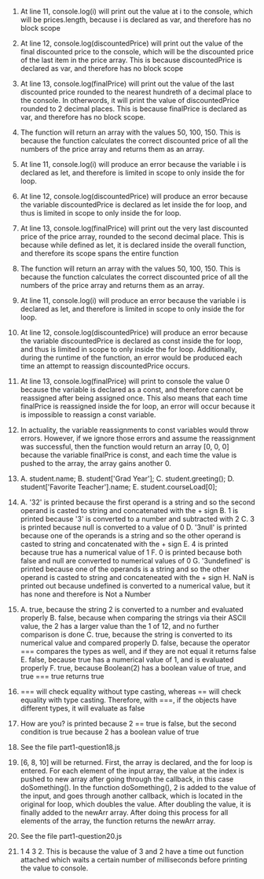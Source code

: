 1. At line 11, console.log(i) will print out the value at i to the console, which will be prices.length, because i is declared as var, and therefore has no block scope
   
2. At line 12, console.log(discountedPrice) will print out the value of the final discounted price to the console, which will be the discounted price of the last item in the price array. This is because discountedPrice is declared as var, and therefore has no block scope
   
3. At line 13, console.log(finalPrice) will print out the value of the last discounted price rounded to the nearest hundreth of a decimal place to the console. In otherwords, it will print the value of discountedPrice rounded to 2 decimal places. This is because finalPrice is declared as var, and therefore has no block scope.

4. The function will return an array with the values 50, 100, 150. This is because the function calculates the correct discounted price of all the numbers of the price array and returns them as an array.
   
5. At line 11, console.log(i) will produce an error because the variable i is declared as let, and therefore is limited in scope to only inside the for loop.
   
6. At line 12, console.log(discountedPrice) will produce an error because the variable discountedPrice is declared as let inside the for loop, and thus is limited in scope to only inside the for loop.
   
7. At line 13, console.log(finalPrice) will print out the very last discounted price of the price array, rounded to the second decimal place. This is because while defined as let, it is declared inside the overall function, and therefore its scope spans the entire function
   
8. The function will return an array with the values 50, 100, 150. This is because the function calculates the correct discounted price of all the numbers of the price array and returns them as an array.
   
9. At line 11, console.log(i) will produce an error because the variable i is declared as let, and therefore is limited in scope to only inside the for loop.
    
10. At line 12, console.log(discountedPrice) will produce an error because the variable discountedPrice is declared as const inside the for loop, and thus is limited in scope to only inside the for loop. Additionally, during the runtime of the function, an error would be produced each time an attempt to reassign discountedPrice occurs.
    
11. At line 13, console.log(finalPrice) will print to console the value 0 because the variable is declared as a const, and therefore cannot be reassigned after being assigned once. This also means that each time finalPrice is reassigned inside the for loop, an error will occur because it is impossible to reassign a const variable.
    
12. In actuality, the variable reassignments to const variables would throw errors. However, if we ignore those errors and assume the reassignment was successful, then the function would return an array [0, 0, 0] because the variable finalPrice is const, and each time the value is pushed to the array, the array gains another 0.
    
13. 
    A. student.name;
    B. student['Grad Year'];
    C. student.greeting();
    D. student['Favorite Teacher'].name;
    E. student.courseLoad[0];
    
      
14. 
    A. '32' is printed because the first operand is a string and so the second operand is casted to string and concatenated with the + sign
    B. 1 is printed because '3' is converted to a number and subtracted with 2
    C. 3 is printed because null is converted to a value of 0
    D. '3null' is printed because one of the operands is a string and so the other operand is casted to string and concatenated with the + sign
    E. 4 is printed because true has a numerical value of 1
    F. 0 is printed because both false and null are converted to numerical values of 0
    G. '3undefined' is printed because one of the operands is a string and so the other operand is casted to string and concateneated with the + sign
    H. NaN is printed out because undefined is converted to a numerical value, but it has none and therefore is Not a Number

15. 
    A. true, because the string 2 is converted to a number and evaluated properly
    B. false, because when comparing the strings via their ASCII value, the 2 has a larger value than the 1 of 12, and no further comparison is done
    C. true, because the string is converted to its numerical value and compared properly
    D. false, because the operator === compares the types as well, and if they are not equal it returns false
    E. false, because true has a numerical value of 1, and is evaluated properly
    F. true, because Boolean(2) has a boolean value of true, and true === true returns true
    
16. === will check equality without type casting, whereas == will check equality with type casting. Therefore, with ===, if the objects have different types, it will evaluate as false
    
17. How are you? is printed because 2 == true is false, but the second condition is true because 2 has a boolean value of true
    
18. See the file part1-question18.js
    
19. [6, 8, 10] will be returned. First, the array is declared, and the for loop is entered. For each element of the input array, the value at the index is pushed to new array after going through the callback, in this case doSomething(). In the function doSomething(), 2 is added to the value of the input, and goes through another callback, which is located in the original for loop, which doubles the value. After doubling the value, it is finally added to the newArr array. After doing this process for all elements of the array, the function returns the newArr array.
    
20. See the file part1-question20.js
    
21. 1 4 3 2. This is because the value of 3 and 2 have a time out function attached which waits a certain number of milliseconds before printing the value to console.

